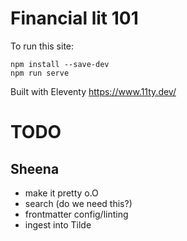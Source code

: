 # Financial lit 101 

To run this site:

```
npm install --save-dev
npm run serve
```

Built with Eleventy https://www.11ty.dev/


# TODO

## Sheena
- make it pretty o.O 
- search (do we need this?)
- frontmatter config/linting
- ingest into Tilde